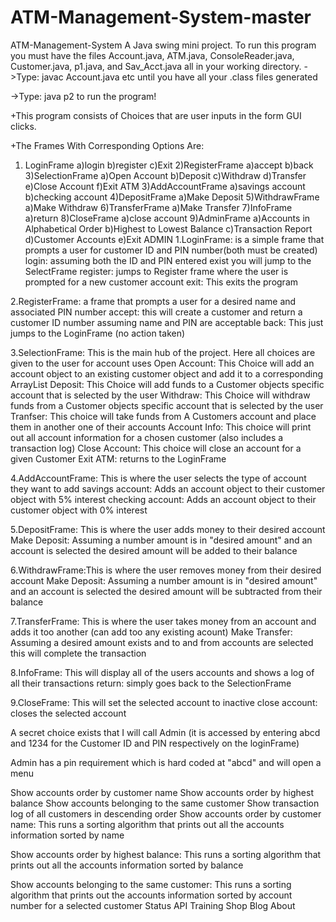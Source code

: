 # ATM-Management-System-master
ATM-Management-System
A Java swing mini project.
To run this program you must have the files Account.java, ATM.java, ConsoleReader.java, Customer.java, p1.java, and Sav_Acct.java all in your working directory.
->Type: javac Account.java etc until you have all your .class files generated

->Type: java p2 to run the program!

+This program consists of Choices that are user inputs in the form GUI clicks.

+The Frames With Corresponding Options Are:

1) LoginFrame
a)login
b)register
c)Exit
2)RegisterFrame
a)accept
b)back
3)SelectionFrame
a)Open Account
b)Deposit
c)Withdraw
d)Transfer
e)Close Account
f)Exit ATM
3)AddAccountFrame
a)savings account
b)checking account
4)DepositFrame
a)Make Deposit
5)WithdrawFrame
a)Make Withdraw
6)TransferFrame
a)Make Transfer
7)InfoFrame
a)return
8)CloseFrame
a)close account
9)AdminFrame
a)Accounts in Alphabetical Order
b)Highest to Lowest Balance
c)Transaction Report
d)Customer Accounts
e)Exit ADMIN
1.LoginFrame: is a simple frame that prompts a user for customer ID and PIN number(both must be created) login: assuming both the ID and PIN entered exist you will jump to the SelectFrame register: jumps to Register frame where the user is prompted for a new customer account exit: This exits the program

2.RegisterFrame: a frame that prompts a user for a desired name and associated PIN number accept: this will create a customer and return a customer ID number assuming name and PIN are acceptable back: This just jumps to the LoginFrame (no action taken)

3.SelectionFrame: This is the main hub of the project. Here all choices are given to the user for account uses Open Account: This Choice will add an account object to an existing customer object and add it to a corresponding ArrayList Deposit: This Choice will add funds to a Customer objects specific account that is selected by the user Withdraw: This Choice will withdraw funds from a Customer objects specific account that is selected by the user Tranfser: This choice will take funds from A Customers account and place them in another one of their accounts Account Info: This choice will print out all account information for a chosen customer (also includes a transaction log) Close Account: This choice will close an account for a given Customer Exit ATM: returns to the LoginFrame

4.AddAccountFrame: This is where the user selects the type of account they want to add savings account: Adds an account object to their customer object with 5% interest checking account: Adds an account object to their customer object with 0% interest

5.DepositFrame: This is where the user adds money to their desired account Make Deposit: Assuming a number amount is in "desired amount" and an account is selected the desired amount will be added to their balance

6.WithdrawFrame:This is where the user removes money from their desired account Make Deposit: Assuming a number amount is in "desired amount" and an account is selected the desired amount will be subtracted from their balance

7.TransferFrame: This is where the user takes money from an account and adds it too another (can add too any existing acount) Make Transfer: Assuming a desired amount exists and to and from accounts are selected this will complete the transaction

8.InfoFrame: This will display all of the users accounts and shows a log of all their transactions return: simply goes back to the SelectionFrame

9.CloseFrame: This will set the selected account to inactive close account: closes the selected account

A secret choice exists that I will call Admin (it is accessed by entering abcd and 1234 for the Customer ID and PIN respectively on the loginFrame)

Admin has a pin requirement which is hard coded at "abcd" and will open a menu

Show accounts order by customer name
Show accounts order by highest balance
Show accounts belonging to the same customer
Show transaction log of all customers in descending order
Show accounts order by customer name: This runs a sorting algorithm that prints out all the accounts information sorted by name

Show accounts order by highest balance: This runs a sorting algorithm that prints out all the accounts information sorted by balance

Show accounts belonging to the same customer: This runs a sorting algorithm that prints out the accounts information sorted by account number for a selected customer Status API Training Shop Blog About


 
